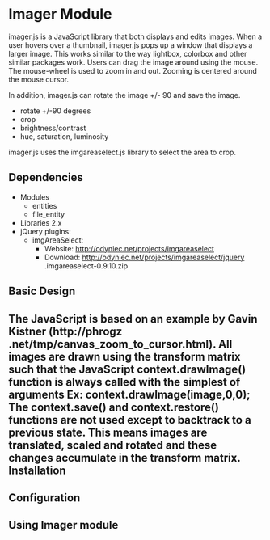 Imager Module
=============

imager.js is a JavaScript library that both displays and edits images.  When
a user hovers over a thumbnail, imager.js pops up a window that displays a
larger image.  This works similar to the way lightbox, colorbox and other
similar packages work.  Users can drag the image around using the mouse.  The
mouse-wheel is used to zoom in and out.  Zooming is centered around the mouse
cursor.

In addition, imager.js can rotate the image +/- 90 and save the image.  

  - rotate +/-90 degrees
  - crop
  - brightness/contrast
  - hue, saturation, luminosity

imager.js uses the imgareaselect.js library to select the area to crop.

Dependencies
------------
- Modules
  - entities
  - file_entity
- Libraries 2.x
- jQuery plugins:
  - imgAreaSelect:
    + Website: http://odyniec.net/projects/imgareaselect
    + Download: http://odyniec.net/projects/imgareaselect/jquery
    .imgareaselect-0.9.10.zip

Basic Design
------------

The JavaScript is based on an example by Gavin Kistner (http://phrogz
.net/tmp/canvas_zoom_to_cursor.html).  All images are drawn using the
transform matrix such that the JavaScript context.drawImage() function is
always called with the simplest of arguments
   Ex: context.drawImage(image,0,0);
The context.save() and context.restore() functions are not used except to
backtrack to a previous state.  This means images are translated, scaled and
rotated and these changes accumulate in the transform matrix.
Installation
------------

Configuration
-------------

Using Imager module
-------------------

